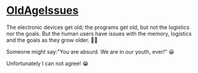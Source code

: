 # [OldAgeIssues](https://github.com/MyAgedTeam/OldAgeIssues)
The electronic devices get old; the programs get old, but not the logistics nor the goals.
But the human users have issues with the memory, logistics and the goals as they grow older.
🤔😞

Someone might say:"You are absurd. We are in our youth, ever!"
😀

Unfortunately I can not agree! 😭
